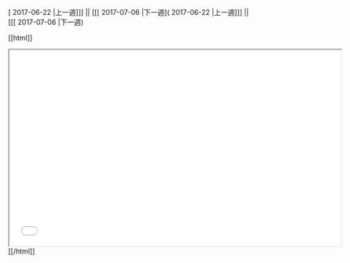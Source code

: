 [ 2017-06-22 |上一週]]] || [[[ 2017-07-06 |下一週]( 2017-06-22 |上一週]]] || [[[ 2017-07-06 |下一週)



[[html]]
<iframe src='<http://pad.hackingthursday.org>  ?showControls=true&showChat=true&showLineNumbers=true&useMonospaceFont=false' width=675 height=400></iframe>
[[/html]]
